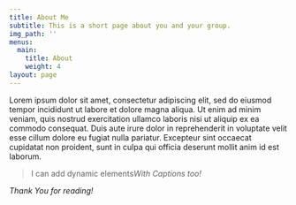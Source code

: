 ```yaml
---
title: About Me
subtitle: This is a short page about you and your group.
img_path: ''
menus:
  main:
    title: About
    weight: 4
layout: page
---
```

<!--StartFragment-->

Lorem ipsum dolor sit amet, consectetur adipiscing elit, sed do eiusmod tempor incididunt ut labore et dolore magna aliqua. Ut enim ad minim veniam, quis nostrud exercitation ullamco laboris nisi ut aliquip ex ea commodo consequat. Duis aute irure dolor in reprehenderit in voluptate velit esse cillum dolore eu fugiat nulla pariatur. Excepteur sint occaecat cupidatat non proident, sunt in culpa qui officia deserunt mollit anim id est laborum.

<!--EndFragment-->

> I can add dynamic elements<cite>With Captions too!</cite>

*Thank You for reading!*
